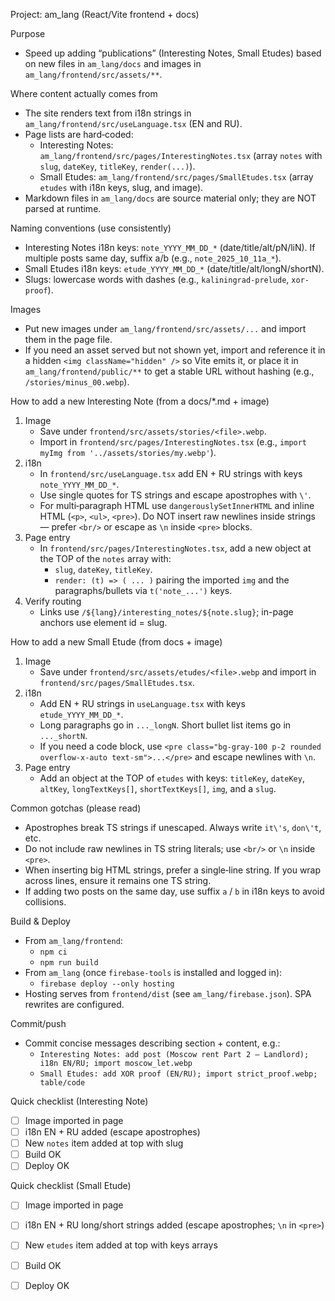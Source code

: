Project: am_lang (React/Vite frontend + docs)

Purpose
- Speed up adding “publications” (Interesting Notes, Small Etudes) based on new files in `am_lang/docs` and images in `am_lang/frontend/src/assets/**`.

Where content actually comes from
- The site renders text from i18n strings in `am_lang/frontend/src/useLanguage.tsx` (EN and RU).
- Page lists are hard‑coded:
  - Interesting Notes: `am_lang/frontend/src/pages/InterestingNotes.tsx` (array `notes` with `slug`, `dateKey`, `titleKey`, `render(...)`).
  - Small Etudes: `am_lang/frontend/src/pages/SmallEtudes.tsx` (array `etudes` with i18n keys, slug, and image).
- Markdown files in `am_lang/docs` are source material only; they are NOT parsed at runtime.

Naming conventions (use consistently)
- Interesting Notes i18n keys: `note_YYYY_MM_DD_*` (date/title/alt/pN/liN). If multiple posts same day, suffix a/b (e.g., `note_2025_10_11a_*`).
- Small Etudes i18n keys: `etude_YYYY_MM_DD_*` (date/title/alt/longN/shortN).
- Slugs: lowercase words with dashes (e.g., `kaliningrad-prelude`, `xor-proof`).

Images
- Put new images under `am_lang/frontend/src/assets/...` and import them in the page file.
- If you need an asset served but not shown yet, import and reference it in a hidden `<img className="hidden" />` so Vite emits it, or place it in `am_lang/frontend/public/**` to get a stable URL without hashing (e.g., `/stories/minus_00.webp`).

How to add a new Interesting Note (from a docs/*.md + image)
1) Image
   - Save under `frontend/src/assets/stories/<file>.webp`.
   - Import in `frontend/src/pages/InterestingNotes.tsx` (e.g., `import myImg from '../assets/stories/my.webp'`).
2) i18n
   - In `frontend/src/useLanguage.tsx` add EN + RU strings with keys `note_YYYY_MM_DD_*`.
   - Use single quotes for TS strings and escape apostrophes with `\'`.
   - For multi‑paragraph HTML use `dangerouslySetInnerHTML` and inline HTML (`<p>`, `<ul>`, `<pre>`). Do NOT insert raw newlines inside strings — prefer `<br/>` or escape as `\n` inside `<pre>` blocks.
3) Page entry
   - In `frontend/src/pages/InterestingNotes.tsx`, add a new object at the TOP of the `notes` array with:
     - `slug`, `dateKey`, `titleKey`.
     - `render: (t) => ( ... )` pairing the imported `img` and the paragraphs/bullets via `t('note_...')` keys.
4) Verify routing
   - Links use `/${lang}/interesting_notes/${note.slug}`; in-page anchors use element id = slug.

How to add a new Small Etude (from docs + image)
1) Image
   - Save under `frontend/src/assets/etudes/<file>.webp` and import in `frontend/src/pages/SmallEtudes.tsx`.
2) i18n
   - Add EN + RU strings in `useLanguage.tsx` with keys `etude_YYYY_MM_DD_*`.
   - Long paragraphs go in `..._longN`. Short bullet list items go in `..._shortN`.
   - If you need a code block, use `<pre class="bg-gray-100 p-2 rounded overflow-x-auto text-sm">...</pre>` and escape newlines with `\n`.
3) Page entry
   - Add an object at the TOP of `etudes` with keys: `titleKey`, `dateKey`, `altKey`, `longTextKeys[]`, `shortTextKeys[]`, `img`, and a `slug`.

Common gotchas (please read)
- Apostrophes break TS strings if unescaped. Always write `it\'s`, `don\'t`, etc.
- Do not include raw newlines in TS string literals; use `<br/>` or `\n` inside `<pre>`.
- When inserting big HTML strings, prefer a single‑line string. If you wrap across lines, ensure it remains one TS string.
- If adding two posts on the same day, use suffix `a` / `b` in i18n keys to avoid collisions.

Build & Deploy
- From `am_lang/frontend`:
  - `npm ci`
  - `npm run build`
- From `am_lang` (once `firebase-tools` is installed and logged in):
  - `firebase deploy --only hosting`
- Hosting serves from `frontend/dist` (see `am_lang/firebase.json`). SPA rewrites are configured.

Commit/push
- Commit concise messages describing section + content, e.g.:
  - `Interesting Notes: add post (Moscow rent Part 2 — Landlord); i18n EN/RU; import moscow_let.webp`
  - `Small Etudes: add XOR proof (EN/RU); import strict_proof.webp; table/code`

Quick checklist (Interesting Note)
- [ ] Image imported in page
- [ ] i18n EN + RU added (escape apostrophes)
- [ ] New `notes` item added at top with slug
- [ ] Build OK
- [ ] Deploy OK

Quick checklist (Small Etude)
- [ ] Image imported in page
- [ ] i18n EN + RU long/short strings added (escape apostrophes; `\n` in `<pre>`)
- [ ] New `etudes` item added at top with keys arrays
- [ ] Build OK
- [ ] Deploy OK

